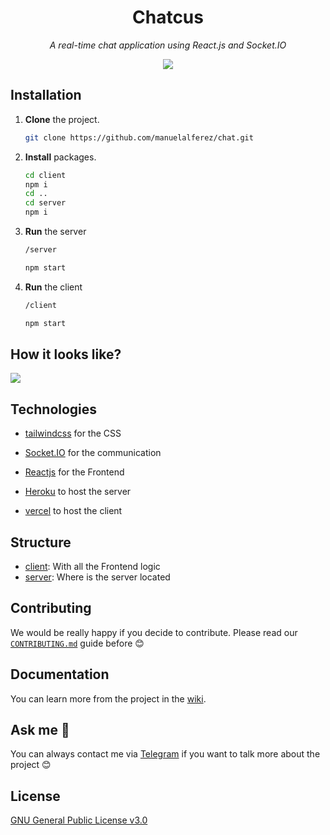 <h1 align="center">Chatcus</h1>

<p align="center"><i>A real-time chat application using React.js and Socket.IO</i></p>

<div align="center">
	<img src="https://ik.imagekit.io/manuelalferez/chatcus/tr:w-0.4/logo-with-bg_UCfO7P4lIm.png"/>
</div>


## Installation 

1. **Clone** the project. 

   ```bash
   git clone https://github.com/manuelalferez/chat.git
   ```

2. **Install** packages. 

   ```bash
   cd client 
   npm i 
   cd .. 
   cd server 
   npm i
   ```

3. **Run** the server

   ```bash
   /server
   
   npm start 
   ```

4. **Run** the client 

   ```bash
   /client
   
   npm start 
   ```

## How it looks like?




![](https://ik.imagekit.io/manuelalferez/chatcus/demo_WNN07DC8OG.png?updatedAt=1634727176954)

## Technologies 

* [tailwindcss](https://tailwindcss.com/) for the CSS

* [Socket.IO](https://socket.io/) for the communication  

* [Reactjs](https://reactjs.org/) for the Frontend

* [Heroku](https://www.heroku.com/) to host the server

* [vercel](https://vercel.com/) to host the client 

## Structure

* [client](https://github.com/manuelalferez/chatcus/tree/master/client): With all the Frontend logic
* [server](https://github.com/manuelalferez/chatcus/tree/master/server): Where is the server located

## Contributing

We would be really happy if you decide to contribute. Please read our [`CONTRIBUTING.md`](https://github.com/manuelalferez/chatcus/blob/master/doc/CONTRIBUTING.md) guide before 😊

## Documentation 

You can learn more from the project in the [wiki](https://github.com/manuelalferez/chatcus/wiki). 

## Ask me 🤙

You can always contact me via [Telegram](https://t.me/manuelalferez) if you want to talk more about the project 😊

## License 

[GNU General Public License v3.0](https://github.com/manuelalferez/chatcus/blob/master/LICENSE.md)

